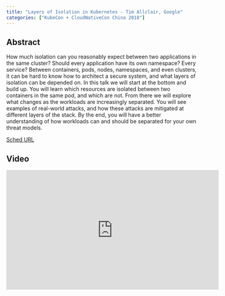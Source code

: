 ```yaml
---
title: "Layers of Isolation in Kubernetes - Tim Allclair, Google"
categories: ["KubeCon + CloudNativeCon China 2018"]
---
```


## Abstract

How much isolation can you reasonably expect between two applications in the same cluster? Should every application have its own namespace? Every service? Between containers, pods, nodes, namespaces, and even clusters, it can be hard to know how to architect a secure system, and what layers of isolation can be depended on.  In this talk we will start at the bottom and build up. You will learn which resources are isolated between two containers in the same pod, and which are not. From there we will explore what changes as the workloads are increasingly separated. You will see examples of real-world attacks, and how these attacks are mitigated at different layers of the stack. By the end, you will have a better understanding of how workloads can and should be separated for your own threat models.

[Sched URL](https://kccncchina2018english.sched.com/event/3c36d8932d1663b217514cf6223c3547)

## Video

<iframe width='560' height='315' src='https://www.youtube.com/embed/dM0lyNmt2L8' frameborder='0' allow='accelerometer; autoplay; encrypted-media; gyroscope; picture-in-picture' allowfullscreen></iframe>
